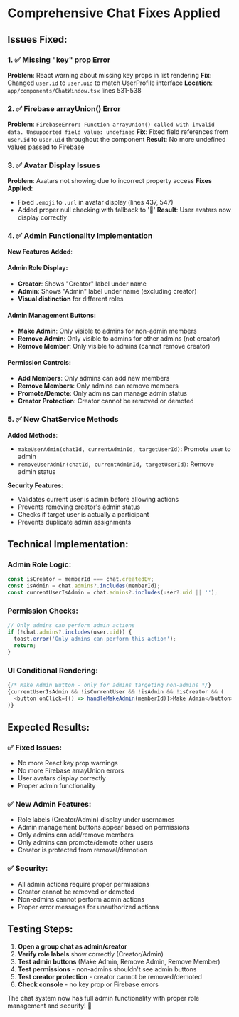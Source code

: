 # Comprehensive Chat Fixes Applied

## Issues Fixed:

### 1. ✅ Missing "key" prop Error
**Problem**: React warning about missing key props in list rendering
**Fix**: Changed `user.id` to `user.uid` to match UserProfile interface
**Location**: `app/components/ChatWindow.tsx` lines 531-538

### 2. ✅ Firebase arrayUnion() Error
**Problem**: `FirebaseError: Function arrayUnion() called with invalid data. Unsupported field value: undefined`
**Fix**: Fixed field references from `user.id` to `user.uid` throughout the component
**Result**: No more undefined values passed to Firebase

### 3. ✅ Avatar Display Issues
**Problem**: Avatars not showing due to incorrect property access
**Fixes Applied**:
- Fixed `.emoji` to `.url` in avatar display (lines 437, 547)
- Added proper null checking with fallback to '👤'
**Result**: User avatars now display correctly

### 4. ✅ Admin Functionality Implementation
**New Features Added**:

#### **Admin Role Display**:
- **Creator**: Shows "Creator" label under name
- **Admin**: Shows "Admin" label under name (excluding creator)
- **Visual distinction** for different roles

#### **Admin Management Buttons**:
- **Make Admin**: Only visible to admins for non-admin members
- **Remove Admin**: Only visible to admins for other admins (not creator)
- **Remove Member**: Only visible to admins (cannot remove creator)

#### **Permission Controls**:
- **Add Members**: Only admins can add new members
- **Remove Members**: Only admins can remove members
- **Promote/Demote**: Only admins can manage admin status
- **Creator Protection**: Creator cannot be removed or demoted

### 5. ✅ New ChatService Methods
**Added Methods**:
- `makeUserAdmin(chatId, currentAdminId, targetUserId)`: Promote user to admin
- `removeUserAdmin(chatId, currentAdminId, targetUserId)`: Remove admin status

**Security Features**:
- Validates current user is admin before allowing actions
- Prevents removing creator's admin status
- Checks if target user is actually a participant
- Prevents duplicate admin assignments

## Technical Implementation:

### Admin Role Logic:
```javascript
const isCreator = memberId === chat.createdBy;
const isAdmin = chat.admins?.includes(memberId);
const currentUserIsAdmin = chat.admins?.includes(user?.uid || '');
```

### Permission Checks:
```javascript
// Only admins can perform admin actions
if (!chat.admins?.includes(user.uid)) {
  toast.error('Only admins can perform this action');
  return;
}
```

### UI Conditional Rendering:
```javascript
{/* Make Admin Button - only for admins targeting non-admins */}
{currentUserIsAdmin && !isCurrentUser && !isAdmin && !isCreator && (
  <button onClick={() => handleMakeAdmin(memberId)}>Make Admin</button>
)}
```

## Expected Results:

### ✅ **Fixed Issues**:
- No more React key prop warnings
- No more Firebase arrayUnion errors
- User avatars display correctly
- Proper admin functionality

### ✅ **New Admin Features**:
- Role labels (Creator/Admin) display under usernames
- Admin management buttons appear based on permissions
- Only admins can add/remove members
- Only admins can promote/demote other users
- Creator is protected from removal/demotion

### ✅ **Security**:
- All admin actions require proper permissions
- Creator cannot be removed or demoted
- Non-admins cannot perform admin actions
- Proper error messages for unauthorized actions

## Testing Steps:

1. **Open a group chat as admin/creator**
2. **Verify role labels** show correctly (Creator/Admin)
3. **Test admin buttons** (Make Admin, Remove Admin, Remove Member)
4. **Test permissions** - non-admins shouldn't see admin buttons
5. **Test creator protection** - creator cannot be removed/demoted
6. **Check console** - no key prop or Firebase errors

The chat system now has full admin functionality with proper role management and security! 🎉
